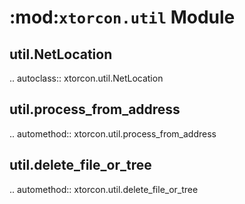 :mod:`xtorcon.util` Module
===========================

util.NetLocation
----------------
.. autoclass:: xtorcon.util.NetLocation

util.process_from_address
-------------------------
.. automethod:: xtorcon.util.process_from_address

util.delete_file_or_tree
------------------------
.. automethod:: xtorcon.util.delete_file_or_tree
